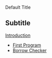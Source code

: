 Default Title

## Subtitle

[Introduction](./readme.md)
- [First Program](./1_hello_world.md)
- [Borrow Checker](./2_borrow_checker.md)
